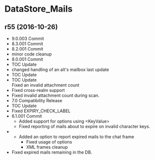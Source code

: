 # DataStore_Mails

## r55 (2016-10-26)

- 9.0.003 Commit  
- 8.3.001 Commit  
- 8.2.001 Commit  
- minor code cleanup  
- 8.0.001 Commit  
- TOC Update  
- changed handling of an alt's mailbox last update  
- TOC Update  
- TOC Update  
    Fixed an invalid attachment count  
- Fixed cross-realm support  
- Fixed invalid attachment count during scan.  
- 7.0 Compatibility Release  
- TOC Update  
- Fixed EXPIRY\_CHECK\_LABEL  
- 6.1.001 Commit  
    - Added support for options using &lt;KeyValue&gt;  
    - Fixed reporting of mails about to expire on invalid character keys.  
- - Added an option to report expired mails to the chat frame  
    - Fixed usage of options  
    - XML frames cleanup  
- Fixed expired mails remaining in the DB.  
